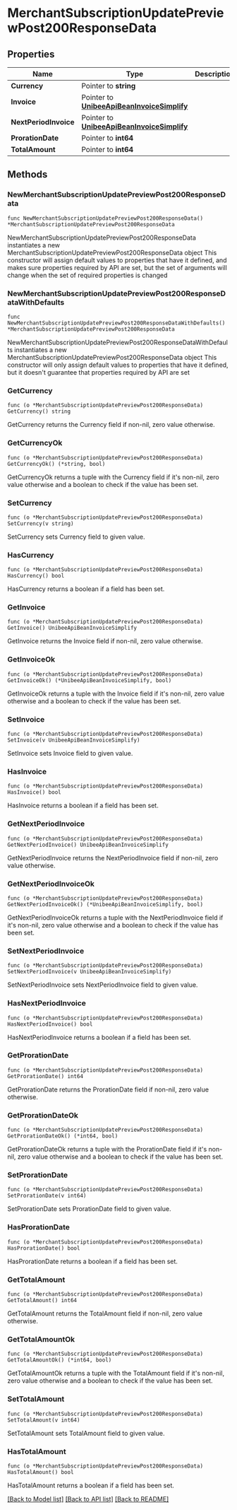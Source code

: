 # MerchantSubscriptionUpdatePreviewPost200ResponseData

## Properties

Name | Type | Description | Notes
------------ | ------------- | ------------- | -------------
**Currency** | Pointer to **string** |  | [optional] 
**Invoice** | Pointer to [**UnibeeApiBeanInvoiceSimplify**](UnibeeApiBeanInvoiceSimplify.md) |  | [optional] 
**NextPeriodInvoice** | Pointer to [**UnibeeApiBeanInvoiceSimplify**](UnibeeApiBeanInvoiceSimplify.md) |  | [optional] 
**ProrationDate** | Pointer to **int64** |  | [optional] 
**TotalAmount** | Pointer to **int64** |  | [optional] 

## Methods

### NewMerchantSubscriptionUpdatePreviewPost200ResponseData

`func NewMerchantSubscriptionUpdatePreviewPost200ResponseData() *MerchantSubscriptionUpdatePreviewPost200ResponseData`

NewMerchantSubscriptionUpdatePreviewPost200ResponseData instantiates a new MerchantSubscriptionUpdatePreviewPost200ResponseData object
This constructor will assign default values to properties that have it defined,
and makes sure properties required by API are set, but the set of arguments
will change when the set of required properties is changed

### NewMerchantSubscriptionUpdatePreviewPost200ResponseDataWithDefaults

`func NewMerchantSubscriptionUpdatePreviewPost200ResponseDataWithDefaults() *MerchantSubscriptionUpdatePreviewPost200ResponseData`

NewMerchantSubscriptionUpdatePreviewPost200ResponseDataWithDefaults instantiates a new MerchantSubscriptionUpdatePreviewPost200ResponseData object
This constructor will only assign default values to properties that have it defined,
but it doesn't guarantee that properties required by API are set

### GetCurrency

`func (o *MerchantSubscriptionUpdatePreviewPost200ResponseData) GetCurrency() string`

GetCurrency returns the Currency field if non-nil, zero value otherwise.

### GetCurrencyOk

`func (o *MerchantSubscriptionUpdatePreviewPost200ResponseData) GetCurrencyOk() (*string, bool)`

GetCurrencyOk returns a tuple with the Currency field if it's non-nil, zero value otherwise
and a boolean to check if the value has been set.

### SetCurrency

`func (o *MerchantSubscriptionUpdatePreviewPost200ResponseData) SetCurrency(v string)`

SetCurrency sets Currency field to given value.

### HasCurrency

`func (o *MerchantSubscriptionUpdatePreviewPost200ResponseData) HasCurrency() bool`

HasCurrency returns a boolean if a field has been set.

### GetInvoice

`func (o *MerchantSubscriptionUpdatePreviewPost200ResponseData) GetInvoice() UnibeeApiBeanInvoiceSimplify`

GetInvoice returns the Invoice field if non-nil, zero value otherwise.

### GetInvoiceOk

`func (o *MerchantSubscriptionUpdatePreviewPost200ResponseData) GetInvoiceOk() (*UnibeeApiBeanInvoiceSimplify, bool)`

GetInvoiceOk returns a tuple with the Invoice field if it's non-nil, zero value otherwise
and a boolean to check if the value has been set.

### SetInvoice

`func (o *MerchantSubscriptionUpdatePreviewPost200ResponseData) SetInvoice(v UnibeeApiBeanInvoiceSimplify)`

SetInvoice sets Invoice field to given value.

### HasInvoice

`func (o *MerchantSubscriptionUpdatePreviewPost200ResponseData) HasInvoice() bool`

HasInvoice returns a boolean if a field has been set.

### GetNextPeriodInvoice

`func (o *MerchantSubscriptionUpdatePreviewPost200ResponseData) GetNextPeriodInvoice() UnibeeApiBeanInvoiceSimplify`

GetNextPeriodInvoice returns the NextPeriodInvoice field if non-nil, zero value otherwise.

### GetNextPeriodInvoiceOk

`func (o *MerchantSubscriptionUpdatePreviewPost200ResponseData) GetNextPeriodInvoiceOk() (*UnibeeApiBeanInvoiceSimplify, bool)`

GetNextPeriodInvoiceOk returns a tuple with the NextPeriodInvoice field if it's non-nil, zero value otherwise
and a boolean to check if the value has been set.

### SetNextPeriodInvoice

`func (o *MerchantSubscriptionUpdatePreviewPost200ResponseData) SetNextPeriodInvoice(v UnibeeApiBeanInvoiceSimplify)`

SetNextPeriodInvoice sets NextPeriodInvoice field to given value.

### HasNextPeriodInvoice

`func (o *MerchantSubscriptionUpdatePreviewPost200ResponseData) HasNextPeriodInvoice() bool`

HasNextPeriodInvoice returns a boolean if a field has been set.

### GetProrationDate

`func (o *MerchantSubscriptionUpdatePreviewPost200ResponseData) GetProrationDate() int64`

GetProrationDate returns the ProrationDate field if non-nil, zero value otherwise.

### GetProrationDateOk

`func (o *MerchantSubscriptionUpdatePreviewPost200ResponseData) GetProrationDateOk() (*int64, bool)`

GetProrationDateOk returns a tuple with the ProrationDate field if it's non-nil, zero value otherwise
and a boolean to check if the value has been set.

### SetProrationDate

`func (o *MerchantSubscriptionUpdatePreviewPost200ResponseData) SetProrationDate(v int64)`

SetProrationDate sets ProrationDate field to given value.

### HasProrationDate

`func (o *MerchantSubscriptionUpdatePreviewPost200ResponseData) HasProrationDate() bool`

HasProrationDate returns a boolean if a field has been set.

### GetTotalAmount

`func (o *MerchantSubscriptionUpdatePreviewPost200ResponseData) GetTotalAmount() int64`

GetTotalAmount returns the TotalAmount field if non-nil, zero value otherwise.

### GetTotalAmountOk

`func (o *MerchantSubscriptionUpdatePreviewPost200ResponseData) GetTotalAmountOk() (*int64, bool)`

GetTotalAmountOk returns a tuple with the TotalAmount field if it's non-nil, zero value otherwise
and a boolean to check if the value has been set.

### SetTotalAmount

`func (o *MerchantSubscriptionUpdatePreviewPost200ResponseData) SetTotalAmount(v int64)`

SetTotalAmount sets TotalAmount field to given value.

### HasTotalAmount

`func (o *MerchantSubscriptionUpdatePreviewPost200ResponseData) HasTotalAmount() bool`

HasTotalAmount returns a boolean if a field has been set.


[[Back to Model list]](../README.md#documentation-for-models) [[Back to API list]](../README.md#documentation-for-api-endpoints) [[Back to README]](../README.md)


